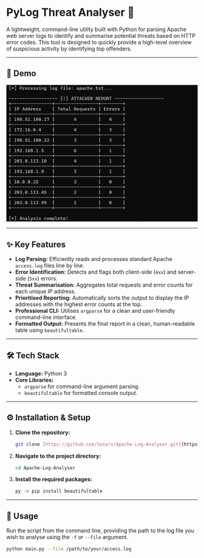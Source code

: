 # PyLog Threat Analyser 🐍

A lightweight, command-line utility built with Python for parsing Apache web server logs to identify and summarise potential threats based on HTTP error codes. This tool is designed to quickly provide a high-level overview of suspicious activity by identifying top offenders.

---

## 📸 Demo

![PyLog Threat Analyser Demo](apache-log-result.png)

---

## ✨ Key Features

* **Log Parsing:** Efficiently reads and processes standard Apache `access.log` files line by line.
* **Error Identification:** Detects and flags both client-side (`4xx`) and server-side (`5xx`) errors.
* **Threat Summarisation:** Aggregates total requests and error counts for each unique IP address.
* **Prioritised Reporting:** Automatically sorts the output to display the IP addresses with the highest error counts at the top.
* **Professional CLI:** Utilises `argparse` for a clean and user-friendly command-line interface.
* **Formatted Output:** Presents the final report in a clean, human-readable table using `beautifultable`.

---

## 🛠️ Tech Stack

* **Language:** Python 3
* **Core Libraries:**
    * `argparse` for command-line argument parsing.
    * `beautifultable` for formatted console output.

---

## ⚙️ Installation & Setup

1.  **Clone the repository:**
    ```bash
    git clone [https://github.com/Sosars/Apache-Log-Analyser.git](https://github.com/Sosars/Apache-Log-Analyser.git)
    ```

2.  **Navigate to the project directory:**
    ```bash
    cd Apache-Log-Analyser
    ```

3.  **Install the required packages:**
    ```bash
    py -m pip install beautifultable
    ```

---

## 🚀 Usage

Run the script from the command line, providing the path to the log file you wish to analyse using the `-f` or `--file` argument.

```bash
python main.py --file /path/to/your/access.log
```
